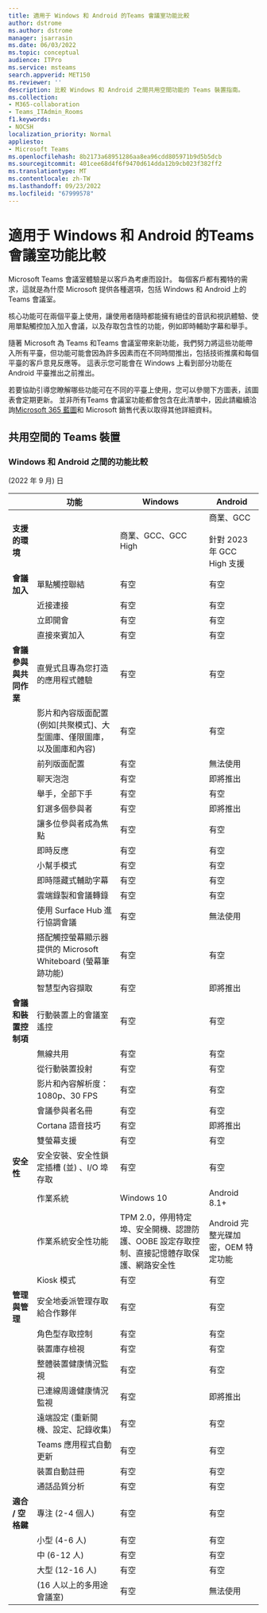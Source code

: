 ```yaml
---
title: 適用于 Windows 和 Android 的Teams 會議室功能比較
author: dstrome
ms.author: dstrome
manager: jsarrasin
ms.date: 06/03/2022
ms.topic: conceptual
audience: ITPro
ms.service: msteams
search.appverid: MET150
ms.reviewer: ''
description: 比較 Windows 和 Android 之間共用空間功能的 Teams 裝置指南。
ms.collection:
- M365-collaboration
- Teams_ITAdmin_Rooms
f1.keywords:
- NOCSH
localization_priority: Normal
appliesto:
- Microsoft Teams
ms.openlocfilehash: 8b2173a68951286aa8ea96cdd805971b9d5b5dcb
ms.sourcegitcommit: 401cee68d4f6f9470d614dda12b9cb023f382ff2
ms.translationtype: MT
ms.contentlocale: zh-TW
ms.lasthandoff: 09/23/2022
ms.locfileid: "67999578"
---
```

# <a name="teams-rooms-for-windows-and-android-feature-comparison"></a>適用于 Windows 和 Android 的Teams 會議室功能比較

Microsoft Teams 會議室體驗是以客戶為考慮而設計。 每個客戶都有獨特的需求，這就是為什麼 Microsoft 提供各種選項，包括 Windows 和 Android 上的Teams 會議室。 

核心功能可在兩個平臺上使用，讓使用者隨時都能擁有絕佳的音訊和視訊體驗、使用單點觸控加入加入會議，以及存取包含性的功能，例如即時輔助字幕和舉手。 

隨著 Microsoft 為 Teams 和Teams 會議室帶來新功能，我們努力將這些功能帶入所有平臺，但功能可能會因為許多因素而在不同時間推出，包括技術推廣和每個平臺的客戶意見反應等。 這表示您可能會在 Windows 上看到部分功能在 Android 平臺推出之前推出。 

若要協助引導您瞭解哪些功能可在不同的平臺上使用，您可以參閱下方圖表，該圖表會定期更新。 並非所有Teams 會議室功能都會包含在此清單中，因此請繼續洽詢[Microsoft 365 藍圖](https://www.microsoft.com/en-us/microsoft-365/roadmap)和 Microsoft 銷售代表以取得其他詳細資料。    

## <a name="teams-devices-for-shared-spaces"></a>共用空間的 Teams 裝置

### <a name="feature-comparison-between-windows-and-android"></a>Windows 和 Android 之間的功能比較

 (2022 年 9 月) 日

| &ensp;                                   | 功能                                                                                                     | Windows                                                                                                                                        | Android                                             |
|------------------------------------------|--------------------------------------------------------------------------------------------------------------|------------------------------------------------------------------------------------------------------------------------------------------------|-----------------------------------------------------|
| **支援的環境**               |                                                                                                              | 商業、GCC、GCC High                                                                                                                      | 商業、GCC<br><br>針對 2023 年 GCC High 支援   |
| **會議加入**                         | 單點觸控聯結                                                                                               | 有空                                                                                                                                      | 有空                                           |
|                                          | 近接連接                                                                                               | 有空                                                                                                                                      | 有空                                           |
|                                          | 立即開會                                                                                                     | 有空                                                                                                                                      | 有空                                           |
|                                          | 直接來賓加入                                                                                            | 有空                                                                                                                                      | 有空                                           |
| **會議參與與共同作業** | 直覺式且專為您打造的應用程式體驗                                                                      | 有空                                                                                                                                      | 有空                                           |
|                                          | 影片和內容版面配置 (例如[共聚模式]、大型圖庫、僅限圖庫，以及圖庫和內容)  | 有空                                                                                                                                      | 有空                                           |
|                                          | 前列版面配置                                                                                             | 有空                                                                                                                                      | 無法使用                                       |
|                                          | 聊天泡泡                                                                                                 | 有空                                                                                                                                      | 即將推出                                         |
|                                          | 舉手，全部下手                                                                                  | 有空                                                                                                                                      | 有空                                           |
|                                          | 釘選多個參與者                                                                                    | 有空                                                                                                                                      | 即將推出                                         |
|                                          | 讓多位參與者成為焦點                                                                              | 有空                                                                                                                                      | 有空                                           |
|                                          | 即時反應                                                                                               | 有空                                                                                                                                      | 有空                                           |
|                                          | 小幫手模式                                                                                               | 有空                                                                                                                                      | 有空                                           |
|                                          | 即時隱藏式輔助字幕                                                                                         | 有空                                                                                                                                      | 有空                                           |
|                                          | 雲端錄製和會議轉錄                                                                    | 有空                                                                                                                                      | 有空                                           |
|                                          | 使用 Surface Hub 進行協調會議                                                                        | 有空                                                                                                                                      | 無法使用                                       |
|                                          | 搭配觸控螢幕顯示器提供的 Microsoft Whiteboard (螢幕筆跡功能)                                    | 有空                                                                                                                                      | 有空                                           |
|                                          | 智慧型內容擷取                                                                                  | 有空                                                                                                                                      | 即將推出                                         |
| **會議和裝置控制項**          | 行動裝置上的會議室遙控                                                                               | 有空                                                                                                                                      | 有空                                           |
|                                          | 無線共用                                                                                             | 有空                                                                                                                                      | 有空                                           |
|                                          | 從行動裝置投射                                                                                             | 有空                                                                                                                                      | 有空                                           |
|                                          | 影片和內容解析度：1080p、30 FPS                                                                  | 有空                                                                                                                                      | 有空                                           |
|                                          | 會議參與者名冊                                                                                  | 有空                                                                                                                                      | 有空                                           |
|                                          | Cortana 語音技巧                                                                                         | 有空                                                                                                                                      | 即將推出                                         |
|                                          | 雙螢幕支援                                                                                          | 有空                                                                                                                                      | 有空                                           |
| **安全性**                             | 安全安裝、安全性鎖定插槽 (並) 、I/O 埠存取                                      | 有空                                                                                                                                      | 有空                                           |
|                                          | 作業系統                                                                                             | Windows 10                                                                                                                                     | Android 8.1+                                        |
|                                          | 作業系統安全性功能                                                                                         | TPM 2.0，停用特定埠、安全開機、認證防護、OOBE 設定存取控制、直接記憶體存取保護、網路安全性 | Android 完整光碟加密，OEM 特定功能 |
|                                          | Kiosk 模式                                                                                                   | 有空                                                                                                                                      | 有空                                           |
| **管理與管理**        | 安全地委派管理存取給合作夥伴                                                             | 有空                                                                                                                                      | 有空                                           |
|                                          | 角色型存取控制                                                                                   | 有空                                                                                                                                      | 有空                                           |
|                                          | 裝置庫存檢視                                                                                       | 有空                                                                                                                                      | 有空                                           |
|                                          | 整體裝置健康情況監視                                                                             | 有空                                                                                                                                      | 有空                                           |
|                                          | 已連線周邊健康情況監視                                                                       | 有空                                                                                                                                      | 即將推出                                         |
|                                          | 遠端設定 (重新開機、設定、記錄收集)                                                      | 有空                                                                                                                                      | 有空                                           |
|                                          | Teams 應用程式自動更新                                                                                  | 有空                                                                                                                                      | 有空                                           |
|                                          | 裝置自動註冊                                                                                       | 有空                                                                                                                                      | 有空                                           |
|                                          | 通話品質分析                                                                                       | 有空                                                                                                                                      | 有空                                           |
| **適合 / 空格鍵**                     | 專注 (2-4 個人)                                                                                            | 有空                                                                                                                                      | 有空                                           |
|                                          | 小型 (4-6 人)                                                                                            | 有空                                                                                                                                      | 有空                                           |
|                                          | 中 (6-12 人)                                                                                          | 有空                                                                                                                                      | 有空                                           |
|                                          | 大型 (12-16 人)                                                                                          | 有空                                                                                                                                      | 有空                                           |
|                                          |  (16 人以上的多用途會議室)                                                                               | 有空                                                                                                                                      | 無法使用                                       |

